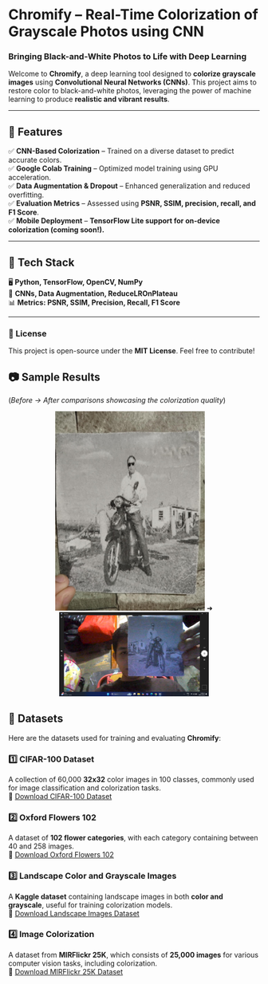 # Chromify – Real-Time Colorization of Grayscale Photos using CNN  
### Bringing Black-and-White Photos to Life with Deep Learning  

Welcome to **Chromify**, a deep learning tool designed to **colorize grayscale images** using **Convolutional Neural Networks (CNNs)**. This project aims to restore color to black-and-white photos, leveraging the power of machine learning to produce **realistic and vibrant results**.  

---

## 🚀 Features  
✅ **CNN-Based Colorization** – Trained on a diverse dataset to predict accurate colors.  
✅ **Google Colab Training** – Optimized model training using GPU acceleration.  
✅ **Data Augmentation & Dropout** – Enhanced generalization and reduced overfitting.  
✅ **Evaluation Metrics** – Assessed using **PSNR, SSIM, precision, recall, and F1 Score**.  
✅ **Mobile Deployment** – **TensorFlow Lite support for on-device colorization (coming soon!).**  

---

## 🔧 Tech Stack  
🖥 **Python, TensorFlow, OpenCV, NumPy**  
🧠 **CNNs, Data Augmentation, ReduceLROnPlateau**  
📊 **Metrics: PSNR, SSIM, Precision, Recall, F1 Score**  

---

### 📜 License  
This project is open-source under the **MIT License**. Feel free to contribute!  

## 📷 Sample Results  
(*Before → After comparisons showcasing the colorization quality*)  

<p align="center">
  <img src="https://raw.githubusercontent.com/CSJay17/Chromify/main/c.jfif" width="300"> ➜
  <img src="https://raw.githubusercontent.com/CSJay17/Chromify/main/b.jfif" width="300">
</p>

## 📂 Datasets  

Here are the datasets used for training and evaluating **Chromify**:  

### 1️⃣ CIFAR-100 Dataset  
A collection of 60,000 **32x32** color images in 100 classes, commonly used for image classification and colorization tasks.  
🔗 [Download CIFAR-100 Dataset](https://www.cs.toronto.edu/~kriz/cifar-100-python.tar.gz)  

### 2️⃣ Oxford Flowers 102  
A dataset of **102 flower categories**, with each category containing between 40 and 258 images.  
🔗 [Download Oxford Flowers 102](https://www.robots.ox.ac.uk/~vgg/data/flowers/102/102flowers.tgz)  

### 3️⃣ Landscape Color and Grayscale Images  
A **Kaggle dataset** containing landscape images in both **color and grayscale**, useful for training colorization models.  
🔗 [Download Landscape Images Dataset](https://www.kaggle.com/datasets/theblackmamba31/landscape-image-colorization/data)  

### 4️⃣ Image Colorization  
A dataset from **MIRFlickr 25K**, which consists of **25,000 images** for various computer vision tasks, including colorization.  
🔗 [Download MIRFlickr 25K Dataset](http://press.liacs.nl/mirflickr/mirflickr25k.v3b/mirflickr25k.zip)  




